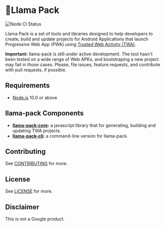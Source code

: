 <!---

  Copyright 2019 Google Inc. All Rights Reserved.
 
   Licensed under the Apache License, Version 2.0 (the "License");
   you may not use this file except in compliance with the License.
   You may obtain a copy of the License at
 
       http://www.apache.org/licenses/LICENSE-2.0
 
   Unless required by applicable law or agreed to in writing, software
   distributed under the License is distributed on an "AS IS" BASIS,
   WITHOUT WARRANTIES OR CONDITIONS OF ANY KIND, either express or implied.
   See the License for the specific language governing permissions and
   limitations under the License.
-->
# 🦙Llama Pack
![Node CI Status](https://github.com/GoogleChromeLabs/llama-pack/workflows/Node%20CI/badge.svg)

Llama Pack is a set of tools and libraries designed to help developers to create, build and update
projects for Android Applications that launch Progressive Web App (PWA) using
[Trusted Web Activity (TWA)](https://developers.google.com/web/updates/2019/02/using-twa).

**Important:** llama-pack is still under active development. The tool hasn't been tested on a wide
range of Web APKs, and bootstraping a new project may fail in those cases. Please, file issues,
feature requests, and contribute with pull requests, if possible.

## Requirements
- [Node.js](https://nodejs.org/en/) 10.0 or above

## llama-pack Components

- **[llama-pack-core](./packages/core):** a javascript library that for generating, building and
updating TWA projects.
- **[llama-pack-cli](./packages/cli):** a command-line version for llama-pack.

## Contributing

See [CONTRIBUTING](./CONTRIBUTING.md) for more.

## License

See [LICENSE](./LICENSE) for more.

## Disclaimer

This is not a Google product.
